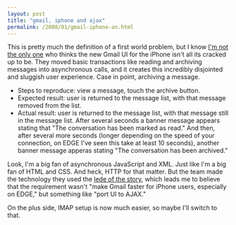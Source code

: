 ```yaml
---
layout: post
title: "gmail, iphone and ajax"
permalink: /2008/01/gmail-iphone-an.html
---
```


This is pretty much the definition of a first world problem, but I know [I'm not the only one](http://www.kottke.org/remainder/08/01/14835.html) who thinks the new Gmail UI for the iPhone isn't all its cracked up to be. They moved basic transactions like reading and archiving messages into asynchronous calls, and it creates this incredibly disjointed and sluggish user experience. Case in point, archiving a message.

*   Steps to reproduce: view a message, touch the archive button.
*   Expected result: user is returned to the message list, with that message removed from the list.
*   Actual result: user is returned to the message list, with that message still in the message list. After several seconds a banner message appears stating that "The conversation has been marked as read." And then, after several more seconds (longer depending on the speed of your connection, on EDGE I've seen this take at least 10 seconds), another banner message apperas stating "The conversation has been archived."

Look, I'm a big fan of asynchronous JavaScript and XML. Just like I'm a big fan of HTML and CSS. And heck, HTTP for that matter. But the team made the technology they used the [lede of the story](http://gmailblog.blogspot.com/2008/01/new-gmail-for-iphone.html), which leads me to believe that the requirement wasn't "make Gmail faster for iPhone users, especially on EDGE," but something like "port UI to AJAX."

On the plus side, IMAP setup is now much easier, so maybe I'll switch to that.